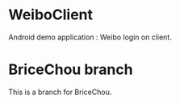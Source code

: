 # WeiboClient
Android demo application : Weibo login on client.
# BriceChou branch
This is a branch for BriceChou.

